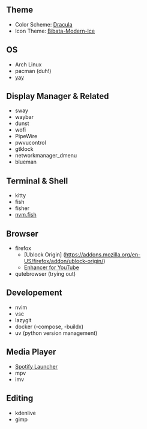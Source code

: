 ## Theme
- Color Scheme: [Dracula](https://draculatheme.com)
- Icon Theme:  [Bibata-Modern-Ice](https://aur.archlinux.org/packages/bibata-cursor-theme-bin)

## OS
- Arch Linux
- pacman (duh!)
- [yay](https://github.com/Jguer/yay.git)

## Display Manager & Related 
- sway
- waybar
- dunst
- wofi
- PipeWire 
- pwvucontrol
- gtklock
- networkmanager_dmenu
- blueman

## Terminal & Shell
- kitty
- fish
- fisher
- [nvm.fish](https://github.com/jorgebucaran/nvm.fish)

## Browser
- firefox
    - [Ublock Origin] (https://addons.mozilla.org/en-US/firefox/addon/ublock-origin/)
    - [Enhancer for YouTube](https://www.mrfdev.com/enhancer-for-youtube)
- qutebrowser (trying out)

## Developement
- nvim
- vsc
- lazygit
- docker (-compose, -buildx)
- uv (python version management)

## Media Player 
- [Spotify Launcher](https://github.com/kpcyrd/spotify-launcher)
- mpv
- imv

## Editing
- kdenlive
- gimp
